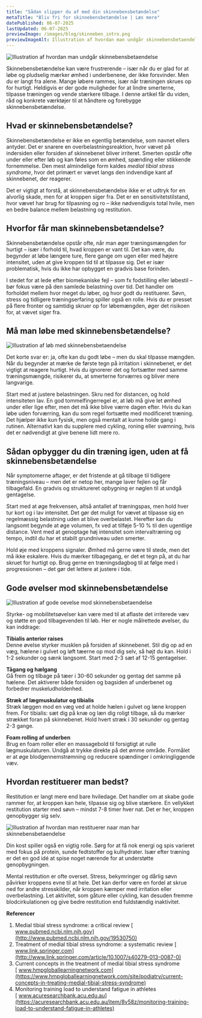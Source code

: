 ```yaml
---
title: "Sådan slipper du af med din skinnebensbetændelse"
metaTitle: "Bliv fri for skinnebensbetændelse | Læs mere"
datePublished: 06-07-2025
lastUpdated: 06-07-2025
previewImage: /images/blog/skinneben_intro.png
previewImageAlt: Illustration af hvordan man undgår skinnebensbetaendelse
---
```


![Illustration af hvordan man undgår skinnebensbetaendelse](/images/blog/skinneben_intro.png)

Skinnebensbetændelse kan være frustrerende – især når du er glad for at løbe og pludselig mærker ømhed i underbenene, der ikke forsvinder. Men du er langt fra alene. Mange løbere rammes, især når træningen skrues op for hurtigt. Heldigvis er der gode muligheder for at lindre smerterne, tilpasse træningen og vende stærkere tilbage. I denne artikel får du viden, råd og konkrete værktøjer til at håndtere og forebygge skinnebensbetændelse.


## Hvad er skinnebensbetændelse?

Skinnebensbetændelse er ikke en egentlig betændelse, som navnet ellers antyder. Det er snarere en overbelastningsreaktion, hvor vævet på indersiden eller forsiden af skinnebenet bliver irriteret. Smerten opstår ofte under eller efter løb og kan føles som en ømhed, spænding eller stikkende fornemmelse. Den mest almindelige form kaldes *medial tibial stress syndrome*, hvor det primært er vævet langs den indvendige kant af skinnebenet, der reagerer.

Det er vigtigt at forstå, at skinnebensbetændelse ikke er et udtryk for en alvorlig skade, men for at kroppen siger fra. Det er en sensitivitetstilstand, hvor vævet har brug for tilpasning og ro – ikke nødvendigvis total hvile, men en bedre balance mellem belastning og restitution.


## Hvorfor får man skinnebensbetændelse?

Skinnebensbetændelse opstår ofte, når man øger træningsmængden for hurtigt – især i forhold til, hvad kroppen er vant til. Det kan være, du begynder at løbe længere ture, flere gange om ugen eller med højere intensitet, uden at give kroppen tid til at tilpasse sig. Det er især problematisk, hvis du ikke har opbygget en gradvis base forinden.

I stedet for at lede efter biomekaniske fejl – som fx fodstilling eller løbestil – bør fokus være på den samlede belastning over tid. Det handler om forholdet mellem hvor meget du løber, og hvor godt du restituerer. Søvn, stress og tidligere træningserfaring spiller også en rolle. Hvis du er presset på flere fronter og samtidig skruer op for løbemængden, øger det risikoen for, at vævet siger fra.


## Må man løbe med skinnebensbetændelse?

![Illustration af løb med skinnebensbetaendelse](/images/blog/skinneben_loeb.png)

Det korte svar er: ja, ofte kan du godt løbe – men du skal tilpasse mængden. Når du begynder at mærke de første tegn på irritation i skinnebenet, er det vigtigt at reagere hurtigt. Hvis du ignorerer det og fortsætter med samme træningsmængde, risikerer du, at smerterne forværres og bliver mere langvarige.

Start med at justere belastningen. Skru ned for distancen, og hold intensiteten lav. En god tommelfingerregel er, at løb må give let ømhed under eller lige efter, men det må ikke blive værre dagen efter. Hvis du kan løbe uden forværring, kan du som regel fortsætte med modificeret træning. Det hjælper ikke kun fysisk, men også mentalt at kunne holde gang i rutinen. Alternativt kan du supplere med cykling, roning eller svømning, hvis det er nødvendigt at give benene lidt mere ro.


## Sådan opbygger du din træning igen, uden at få skinnebensbetændelse

Når symptomerne aftager, er det fristende at gå tilbage til tidligere træningsniveau – men det er netop her, mange laver fejlen og får tilbagefald. En gradvis og struktureret opbygning er nøglen til at undgå gentagelse.

Start med at øge frekvensen, altså antallet af træningspas, men hold hver tur kort og i lav intensitet. Det gør det muligt for vævet at tilpasse sig en regelmæssig belastning uden at blive overbelastet. Herefter kan du langsomt begynde at øge volumen, fx ved at tilføje 5-10 % til den ugentlige distance. Vent med at genoptage høj intensitet som intervaltræning og tempo, indtil du har et stabilt grundniveau uden smerter.

Hold øje med kroppens signaler. Ømhed må gerne være til stede, men det må ikke eskalere. Hvis du mærker tilbagegang, er det et tegn på, at du har skruet for hurtigt op. Brug gerne en træningsdagbog til at følge med i progressionen – det gør det lettere at justere i tide.

## Gode øvelser mod skinnebensbetændelse

![Illustration af gode oevelse mod skinnebensbetaendelse](/images/blog/skinneben_foam.png)

Styrke- og mobilitetsøvelser kan være med til at aflaste det irriterede væv og støtte en god tilbagevenden til løb. Her er nogle målrettede øvelser, du kan inddrage:

**Tibialis anterior raises**   
Denne øvelse styrker musklen på forsiden af skinnebenet. Stil dig op ad en væg, hælene i gulvet og løft tæerne op mod dig selv, så højt du kan. Hold i 1-2 sekunder og sænk langsomt. Start med 2-3 sæt af 12-15 gentagelser.

**Tågang og hælgang**   
Gå frem og tilbage på tæer i 30-60 sekunder og gentag det samme på hælene. Det aktiverer både forsiden og bagsiden af underbenet og forbedrer muskeludholdenhed.

**Stræk af lægmuskulatur og tibialis**   
Stræk læggen mod en væg ved at holde hælen i gulvet og læne kroppen frem. For tibialis: sæt dig på knæ og læn dig roligt tilbage, så du mærker strækket foran på skinnebenet. Hold hvert stræk i 30 sekunder og gentag 2-3 gange.

**Foam rolling af underben**   
Brug en foam roller eller en massagebold til forsigtigt at rulle lægmuskulaturen. Undgå at trykke direkte på det ømme område. Formålet er at øge blodgennemstrømning og reducere spændinger i omkringliggende væv.


## Hvordan restituerer man bedst?

Restitution er langt mere end bare hviledage. Det handler om at skabe gode rammer for, at kroppen kan hele, tilpasse sig og blive stærkere. En vellykket restitution starter med søvn – mindst 7-8 timer hver nat. Det er her, kroppen genopbygger sig selv.

![Illustration af hvordan man restituerer naar man har skinnebensbetaendelse](/images/blog/skinneben_recovery.png)

Din kost spiller også en vigtig rolle. Sørg for at få nok energi og spis varieret med fokus på protein, sunde fedtstoffer og kulhydrater. Især efter træning er det en god idé at spise noget nærende for at understøtte genopbygningen.

Mental restitution er ofte overset. Stress, bekymringer og dårlig søvn påvirker kroppens evne til at hele. Det kan derfor være en fordel at skrue ned for andre stresskilder, når kroppen kæmper med irritation eller overbelastning. Let aktivitet, som gåture eller cykling, kan desuden fremme blodcirkulationen og give bedre restitution end fuldstændig inaktivitet.

**Referencer**



1. Medial tibial stress syndrome: a critical review 
[ www.pubmed.ncbi.nlm.nih.gov](http://www.pubmed.ncbi.nlm.nih.gov/19530750)
2. Treatment of medial tibial stress syndrome: a systematic review 
[ www.link.springer.com](http://www.link.springer.com/article/10.1007/s40279-013-0087-0)
3. Current concepts in the treatment of medial tibial stress syndrome \
[ www.hmpgloballearningnetwork.com](https://www.hmpgloballearningnetwork.com/site/podiatry/current-concepts-in-treating-medial-tibial-stress-syndrome)
4. Monitoring training load to understand fatigue in athletes \
[ www.acuresearchbank.acu.edu.au](https://acuresearchbank.acu.edu.au/item/8v58z/monitoring-training-load-to-understand-fatigue-in-athletes)